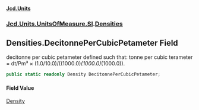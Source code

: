 #### [Jcd.Units](index.md 'index')
### [Jcd.Units.UnitsOfMeasure.SI](Jcd.Units.UnitsOfMeasure.SI.md 'Jcd.Units.UnitsOfMeasure.SI').[Densities](Densities.md 'Jcd.Units.UnitsOfMeasure.SI.Densities')

## Densities.DecitonnePerCubicPetameter Field

decitonne per cubic petameter defined such that: tonne per cubic terameter = dt/Pm³ × (1.0/10.0)/((1000.0)*(1000.0)*(1000.0)).

```csharp
public static readonly Density DecitonnePerCubicPetameter;
```

#### Field Value
[Density](Density.md 'Jcd.Units.UnitTypes.Density')